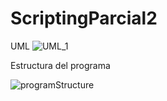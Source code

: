 # ScriptingParcial2





UML
![UML_1](https://github.com/LemurWater/ScriptingParcial2/assets/38868316/31b632b1-50f6-4b1c-aa29-6c7e0a68ee9c)

Estructura del programa

![programStructure](https://github.com/LemurWater/ScriptingParcial2/assets/38868316/93d20646-3903-4335-8225-197f63bc3604)
